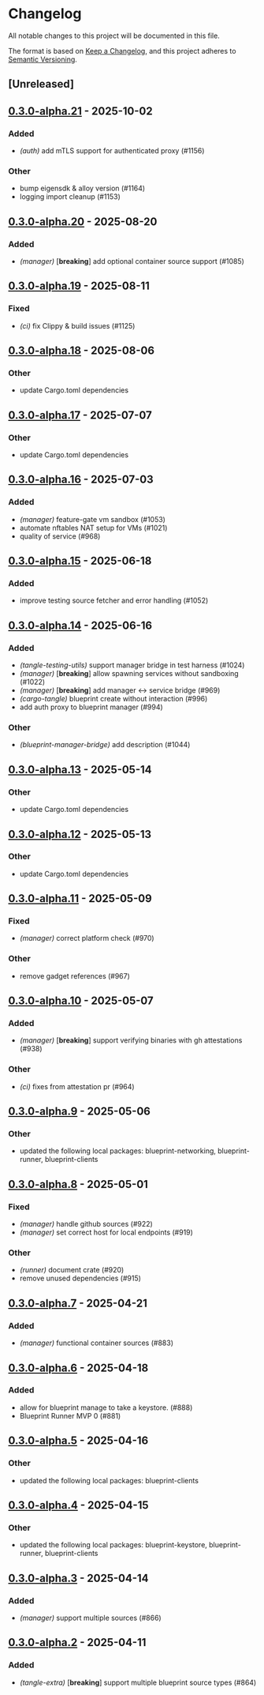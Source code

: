 # Changelog

All notable changes to this project will be documented in this file.

The format is based on [Keep a Changelog](https://keepachangelog.com/en/1.0.0/),
and this project adheres to [Semantic Versioning](https://semver.org/spec/v2.0.0.html).

## [Unreleased]

## [0.3.0-alpha.21](https://github.com/tangle-network/blueprint/compare/blueprint-manager-v0.3.0-alpha.20...blueprint-manager-v0.3.0-alpha.21) - 2025-10-02

### Added

- *(auth)* add mTLS support for authenticated proxy (#1156)

### Other

- bump eigensdk & alloy version (#1164)
- logging import cleanup (#1153)

## [0.3.0-alpha.20](https://github.com/tangle-network/blueprint/compare/blueprint-manager-v0.3.0-alpha.19...blueprint-manager-v0.3.0-alpha.20) - 2025-08-20

### Added

- *(manager)* [**breaking**] add optional container source support (#1085)

## [0.3.0-alpha.19](https://github.com/tangle-network/blueprint/compare/blueprint-manager-v0.3.0-alpha.18...blueprint-manager-v0.3.0-alpha.19) - 2025-08-11

### Fixed

- *(ci)* fix Clippy & build issues (#1125)

## [0.3.0-alpha.18](https://github.com/tangle-network/blueprint/compare/blueprint-manager-v0.3.0-alpha.17...blueprint-manager-v0.3.0-alpha.18) - 2025-08-06

### Other

- update Cargo.toml dependencies

## [0.3.0-alpha.17](https://github.com/tangle-network/blueprint/compare/blueprint-manager-v0.3.0-alpha.16...blueprint-manager-v0.3.0-alpha.17) - 2025-07-07

### Other

- update Cargo.toml dependencies

## [0.3.0-alpha.16](https://github.com/tangle-network/blueprint/compare/blueprint-manager-v0.3.0-alpha.15...blueprint-manager-v0.3.0-alpha.16) - 2025-07-03

### Added

- *(manager)* feature-gate vm sandbox (#1053)
- automate nftables NAT setup for VMs (#1021)
- quality of service (#968)

## [0.3.0-alpha.15](https://github.com/tangle-network/blueprint/compare/blueprint-manager-v0.3.0-alpha.14...blueprint-manager-v0.3.0-alpha.15) - 2025-06-18

### Added

- improve testing source fetcher and error handling (#1052)

## [0.3.0-alpha.14](https://github.com/tangle-network/blueprint/compare/blueprint-manager-v0.3.0-alpha.13...blueprint-manager-v0.3.0-alpha.14) - 2025-06-16

### Added

- *(tangle-testing-utils)* support manager bridge in test harness (#1024)
- *(manager)* [**breaking**] allow spawning services without sandboxing (#1022)
- *(manager)* [**breaking**] add manager <-> service bridge (#969)
- *(cargo-tangle)* blueprint create without interaction (#996)
- add auth proxy to blueprint manager (#994)

### Other

- *(blueprint-manager-bridge)* add description (#1044)

## [0.3.0-alpha.13](https://github.com/tangle-network/blueprint/compare/blueprint-manager-v0.3.0-alpha.12...blueprint-manager-v0.3.0-alpha.13) - 2025-05-14

### Other

- update Cargo.toml dependencies

## [0.3.0-alpha.12](https://github.com/tangle-network/blueprint/compare/blueprint-manager-v0.3.0-alpha.11...blueprint-manager-v0.3.0-alpha.12) - 2025-05-13

### Other

- update Cargo.toml dependencies

## [0.3.0-alpha.11](https://github.com/tangle-network/blueprint/compare/blueprint-manager-v0.3.0-alpha.10...blueprint-manager-v0.3.0-alpha.11) - 2025-05-09

### Fixed

- *(manager)* correct platform check (#970)

### Other

- remove gadget references (#967)

## [0.3.0-alpha.10](https://github.com/tangle-network/blueprint/compare/blueprint-manager-v0.3.0-alpha.9...blueprint-manager-v0.3.0-alpha.10) - 2025-05-07

### Added

- *(manager)* [**breaking**] support verifying binaries with gh attestations (#938)

### Other

- *(ci)* fixes from attestation pr (#964)

## [0.3.0-alpha.9](https://github.com/tangle-network/blueprint/compare/blueprint-manager-v0.3.0-alpha.8...blueprint-manager-v0.3.0-alpha.9) - 2025-05-06

### Other

- updated the following local packages: blueprint-networking, blueprint-runner, blueprint-clients

## [0.3.0-alpha.8](https://github.com/tangle-network/blueprint/compare/blueprint-manager-v0.3.0-alpha.7...blueprint-manager-v0.3.0-alpha.8) - 2025-05-01

### Fixed

- *(manager)* handle github sources (#922)
- *(manager)* set correct host for local endpoints (#919)

### Other

- *(runner)* document crate (#920)
- remove unused dependencies (#915)

## [0.3.0-alpha.7](https://github.com/tangle-network/blueprint/compare/blueprint-manager-v0.3.0-alpha.6...blueprint-manager-v0.3.0-alpha.7) - 2025-04-21

### Added

- *(manager)* functional container sources (#883)

## [0.3.0-alpha.6](https://github.com/tangle-network/blueprint/compare/blueprint-manager-v0.3.0-alpha.5...blueprint-manager-v0.3.0-alpha.6) - 2025-04-18

### Added

- allow for blueprint manage to take a keystore. (#888)
- Blueprint Runner MVP 0 (#881)

## [0.3.0-alpha.5](https://github.com/tangle-network/blueprint/compare/blueprint-manager-v0.3.0-alpha.4...blueprint-manager-v0.3.0-alpha.5) - 2025-04-16

### Other

- updated the following local packages: blueprint-clients

## [0.3.0-alpha.4](https://github.com/tangle-network/blueprint/compare/blueprint-manager-v0.3.0-alpha.3...blueprint-manager-v0.3.0-alpha.4) - 2025-04-15

### Other

- updated the following local packages: blueprint-keystore, blueprint-runner, blueprint-clients

## [0.3.0-alpha.3](https://github.com/tangle-network/blueprint/compare/blueprint-manager-v0.3.0-alpha.2...blueprint-manager-v0.3.0-alpha.3) - 2025-04-14

### Added

- *(manager)* support multiple sources (#866)

## [0.3.0-alpha.2](https://github.com/tangle-network/blueprint/compare/blueprint-manager-v0.3.0-alpha.1...blueprint-manager-v0.3.0-alpha.2) - 2025-04-11

### Added

- *(tangle-extra)* [**breaking**] support multiple blueprint source types (#864)
